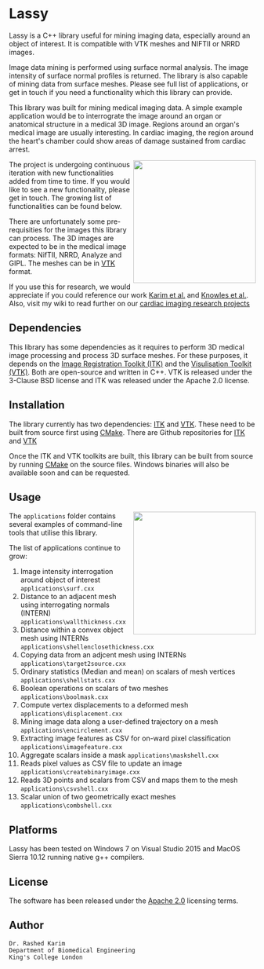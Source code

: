 # Lassy
<p>
Lassy is a C++ library useful for mining imaging data, especially around an object of interest. It is compatible with VTK meshes and NIFTII or NRRD images. 
  
Image data mining is performed using surface normal analysis. The image intensity of surface normal profiles is returned. The library is also capable of mining data from surface meshes. Please see full list of applications, or get in touch if you need a functionality which this library can provide. 
  
This library was built for mining medical imaging data. A simple example application would be to interrograte the image around an organ or anatomical structure in a medical 3D image. Regions around an organ's medical image are usually interesting. In cardiac imaging, the region around the heart's chamber could show areas of damage sustained from cardiac arrest. 

<img align="right" src="http://catlikecoding.com/unity/tutorials/noise-derivatives/05-mesh-normals.png" width="250">

The project is undergoing continuous iteration with new functionalities added from time to time. If you would like to see a new functionality, please get in touch. The growing list of functionalities can be found below. 

There are unfortunately some pre-requisities for the images this library can process. The 3D images are expected to be in the medical image formats: NifTII, NRRD, Analyze and GIPL. The meshes can be in [VTK](https://www.vtk.org/) format. 

If you use this for research, we would appreciate if you could reference our work [Karim et al.](http://ieeexplore.ieee.org/document/6774956/?reload=true&tp=&arnumber=6774956&searchWithin%3Dp_First_Names:rashed%26searchWithin%3Dp_Last_Names:karim%26matchBoolean%3Dtrue%26queryText%3D(p_Authors:karim,%20rashed)) and [Knowles et al.](http://ieeexplore.ieee.org/document/5415610/). Also, visit my wiki to read further on our [cardiac imaging research projects](https://wwwhomes.doc.ic.ac.uk/~rkarim/mediawiki/index.php?title=Research_Wiki)
</p>

## Dependencies 
This library has some dependencies as it requires to perform 3D medical image processing and process 3D surface meshes. For these purposes, it depends on the [Image Registration Toolkit (ITK)](https://itk.org/) and the [Visulisation Toolkit (VTK)](https://www.vtk.org/). Both are open-source and written in C++. VTK is released under the 3-Clause BSD license and ITK was released under the Apache 2.0 license. 

## Installation 
The library currently has two dependencies: [ITK](https://itk.org/) and [VTK](https://www.vtk.org/). These need to be built from source first using [CMake](https://cmake.org/). There are Github repositories for [ITK](https://github.com/InsightSoftwareConsortium/ITK) and [VTK](https://github.com/Kitware/VTK)

Once the ITK and VTK toolkits are built, this library can be built from source by running [CMake](https://cmake.org/) on the source files. Windows binaries will also be available soon and can be requested. 



## Usage
<p>
<img align="right" src="https://wwwhomes.doc.ic.ac.uk/~rkarim/mediawiki/images/3/36/Lassy_preview.PNG" width="250">

The ```applications``` folder contains several examples of command-line tools that utilise this library. 
</p>
<p>
The list of applications continue to grow: 
  
  1. Image intensity interrogation around object of interest ```applications\surf.cxx```
  2. Distance to an adjacent mesh using interrogating normals (INTERN) ```applications\wallthickness.cxx```
  3. Distance within a convex object mesh using INTERNs ```applications\shellenclosethickness.cxx```
  4. Copying data from an adjcent mesh using INTERNs ```applications\target2source.cxx```
  5. Ordinary statistics (Median and mean) on scalars of mesh vertices  ```applications\shellstats.cxx```
  6. Boolean operations on scalars of two meshes ```applications\boolmask.cxx```
  7. Compute vertex displacements to a deformed mesh ```applications\displacement.cxx```
  8. Mining image data along a user-defined trajectory on a mesh ```applications\encirclement.cxx```
  9. Extracting image features as CSV for on-ward pixel classification  ```applications\imagefeature.cxx```
  10. Aggregate scalars inside a mask ```applications\maskshell.cxx```
  11. Reads pixel values as CSV file to update an image ```applications\createbinaryimage.cxx```
  12. Reads 3D points and scalars from CSV and maps them to the mesh ```applications\csvshell.cxx```
  13. Scalar union of two geometrically exact meshes ```applications\combshell.cxx```
 
</p>

## Platforms 
Lassy has been tested on Windows 7 on Visual Studio 2015 and MacOS Sierra 10.12 running native g++ compilers. 

## License 
The software has been released under the [Apache 2.0](https://en.wikipedia.org/wiki/Apache_License#Version_2.0) licensing terms. 

## Author 

```
Dr. Rashed Karim 
Department of Biomedical Engineering 
King's College London 
```
